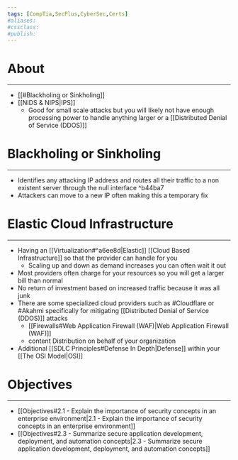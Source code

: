 ```yaml
---
tags: [CompTia,SecPlus,CyberSec,Certs]
#aliases:
#cssclass:
#publish:
---
```


# About
---
- [[#Blackholing or Sinkholing]]
- [[NIDS & NIPS|IPS]]
	- Good for small scale attacks but you will likely not have enough processing power to handle anything larger or a [[Distributed Denial of Service (DDOS)]]

# Blackholing or Sinkholing
---
- Identifies any attacking IP address and routes all their traffic to a non existent server through the null interface ^b44ba7
- Attackers can move to a new IP often making this a temporary fix 

# Elastic Cloud Infrastructure
---
- Having an [[Virtualization#^a6ee8d|Elastic]] [[Cloud Based Infrastructure]] so that the provider can handle for you
	- Scaling up and down as demand increases you can often wait it out
- Most providers often charge for your resources so you will get a larger bill than normal
- No return of investment based on increased traffic because it was all junk
- There are some specialized cloud providers such as #Cloudflare or #Akahmi specifically for mitigating [[Distributed Denial of Service (DDOS)]] attacks
	- [[Firewalls#Web Application Firewall (WAF)|Web Application Firewall (WAF)]]
	- content Distribution on behalf of your organization
- Additional [[SDLC Principles#Defense In Depth|Defense]] within your [[The OSI Model|OSI]]

# Objectives
---
- [[Objectives#2.1 - Explain the importance of security concepts in an enterprise environment|2.1 - Explain the importance of security concepts in an enterprise environment]]
- [[Objectives#2.3 - Summarize secure application development, deployment, and automation concepts|2.3 - Summarize secure application development, deployment, and automation concepts]]